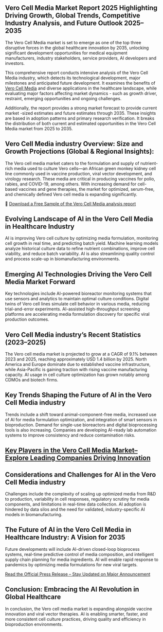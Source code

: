 ## Vero Cell Media Market Report 2025 Highlighting Driving Growth, Global Trends, Competitive Industry Analysis, and Future Outlook 2025–2035

The Vero Cell Media market is set to emerge as one of the top three disruptive forces in the global healthcare innovation by 2035, unlocking significant development opportunities for medical equipment manufacturers, industry stakeholders, service providers, AI developers and investors.

This comprehensive report conducts intensive analysis of the Vero Cell Media industry, which detects its technological development, major milestones and anticipated future development. It examines the benefits of [Vero Cell Media](https://www.marketresearchfuture.com/reports/vero-cell-media-market-12415) and diverse applications in the healthcare landscape, while evaluating major factors affecting market dynamics - such as growth driver, restraint, emerging opportunities and ongoing challenges.

Additionally, the report provides a strong market forecast to provide current market -sized estimates and future estimates through 2035. These insights are based in adoption patterns and primary research verification. It breaks the distribution of both current and estimated opportunities in the Vero Cell Media market from 2025 to 2035.

## Vero Cell Media industry Overview: Size and Growth Projections (Global & Regional Insights):

The Vero cell media market caters to the formulation and supply of nutrient-rich media used to culture Vero cells—an African green monkey kidney cell line commonly used in vaccine production, viral vector development, and virology research. These media are critical in producing vaccines for polio, rabies, and COVID-19, among others. With increasing demand for cell-based vaccines and gene therapies, the market for optimized, serum-free, and chemically defined Vero cell media is expanding significantly.

🎯 [Download a Free Sample of the Vero Cell Media analysis report](https://www.marketresearchfuture.com/sample_request/12415)

## Evolving Landscape of AI in the Vero Cell Media in Healthcare Industry

AI is improving Vero cell culture by optimizing media formulation, monitoring cell growth in real time, and predicting batch yield. Machine learning models analyze historical culture data to refine nutrient combinations, improve cell viability, and reduce batch variability. AI is also streamlining quality control and process scale-up in biomanufacturing environments.

## Emerging AI Technologies Driving the Vero Cell Media Market Forward

Key technologies include AI-powered bioreactor monitoring systems that use sensors and analytics to maintain optimal culture conditions. Digital twins of Vero cell lines simulate cell behavior in various media, reducing trial-and-error experiments. AI-assisted high-throughput screening platforms are accelerating media formulation discovery for specific viral production outcomes.

## Vero Cell Media industry’s Recent Statistics (2023–2025)

The Vero cell media market is projected to grow at a CAGR of 9.1% between 2023 and 2025, reaching approximately USD 1.4 billion by 2025. North America and Europe dominate due to established vaccine infrastructure, while Asia-Pacific is gaining traction with rising vaccine manufacturing capacity. AI usage in cell culture optimization has grown notably among CDMOs and biotech firms.

## Key Trends Shaping the Future of AI in the Vero Cell Media industry

Trends include a shift toward animal-component-free media, increased use of AI for media formulation optimization, and integration of smart sensors in bioproduction. Demand for single-use bioreactors and digital bioprocessing tools is also increasing. Companies are developing AI-ready lab automation systems to improve consistency and reduce contamination risks.

## [Key Players in the Vero Cell Media Market– Explore Leading Companies Driving Innovation](https://www.marketresearchfuture.com/reports/vero-cell-media-market/companies)

## Considerations and Challenges for AI in the Vero Cell Media industry

Challenges include the complexity of scaling up optimized media from R&D to production, variability in cell responses, regulatory scrutiny for media components, and limitations in real-time data collection. AI adoption is hindered by data silos and the need for validated, industry-specific AI models in biomanufacturing.

## The Future of AI in the Vero Cell Media in Healthcare Industry: A Vision for 2035

Future developments will include AI-driven closed-loop bioprocess systems, real-time predictive control of media composition, and intelligent supply chain planning for media ingredients. AI will enable rapid response to pandemics by optimizing media formulations for new viral targets.

[Read the Official Press Release – Stay Updated on Major Announcement](https://www.marketresearchfuture.com/reports/vero-cell-media-market-12415)

## Conclusion: Embracing the AI Revolution in Global Healthcare

In conclusion, the Vero cell media market is expanding alongside vaccine innovation and viral vector therapies. AI is enabling smarter, faster, and more consistent cell culture practices, driving quality and efficiency in bioproduction environments.